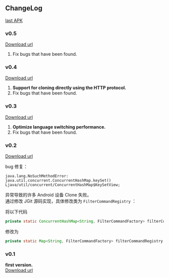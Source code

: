 ## ChangeLog

[last APK](https://gitee.com/tea_too_tea_too/wreader_resources/blob/master/AndroidApk/lastRelease/DownloadUrl.md)  

### v0.5

[Download url](https://gitee.com/tea_too_tea_too/wreader_resources/blob/master/AndroidApk/wreader_v0.5_release.apk)  

1. Fix bugs that have been found.

### v0.4

[Download url](https://gitee.com/tea_too_tea_too/wreader_resources/blob/master/AndroidApk/wreader_v0.4_release.apk)  

1. **Support for cloning directly using the HTTP protocol.**
2. Fix bugs that have been found.

### v0.3 

[Download url](https://gitee.com/tea_too_tea_too/wreader_resources/blob/master/AndroidApk/wreader_v0.3_release.apk)  

1. **Optimize language switching performance.**  
2. Fix bugs that have been found.

### v0.2

[Download url](https://gitee.com/tea_too_tea_too/wreader_resources/blob/master/AndroidApk/wreader_v0.2_release.apk) 

bug 修复：  
```
java.lang.NoSuchMethodError: java.util.concurrent.ConcurrentHashMap.keySet() 
Ljava/util/concurrent/ConcurrentHashMap$KeySetView;
```  
异常导致的许多 Android 设备 Clone 失败。  
通过修改 JGit 源码实现，具体修改类为 `FilterCommandRegistry` ： 

将以下代码  
```java
private static ConcurrentHashMap<String, FilterCommandFactory> filterCommandRegistry = new ConcurrentHashMap();
```
修改为  
```java
private static Map<String, FilterCommandFactory> filterCommandRegistry = new ConcurrentHashMap();
```

### v0.1

**first version.**  
[Download url](https://gitee.com/tea_too_tea_too/wreader_resources/blob/master/AndroidApk/wreader_v0.1_release.apk)  


